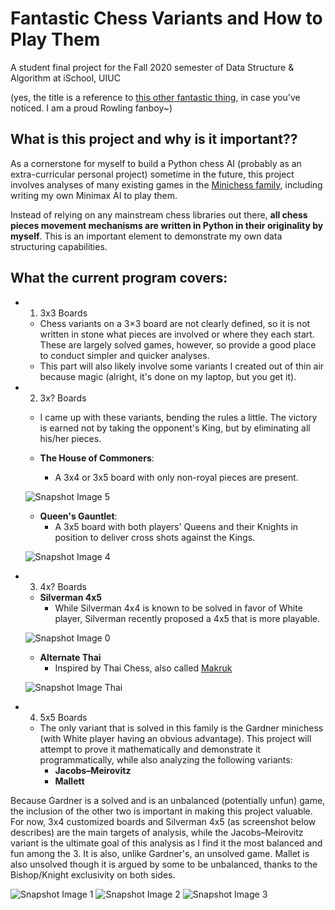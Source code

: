 # Fantastic Chess Variants and How to Play Them
A student final project for the Fall 2020 semester of Data Structure & Algorithm at iSchool, UIUC

(yes, the title is a reference to [this other fantastic thing](https://harrypotter.fandom.com/wiki/Fantastic_Beasts_and_Where_to_Find_Them_(film)), in case you've noticed. I am a proud Rowling fanboy~)


## What is this project and why is it important??

As a cornerstone for myself to build a Python chess AI (probably as an extra-curricular personal project) sometime in the future, this project involves analyses of many existing games in the [Minichess family](https://en.wikipedia.org/wiki/Minichess), including writing my own Minimax AI to play them.

Instead of relying on any mainstream chess libraries out there, **all chess pieces movement mechanisms are written in Python in their originality by myself**. This is an important element to demonstrate my own data structuring capabilities.

## What the current program covers:

- 1. 3x3 Boards 
  - Chess variants on a 3×3 board are not clearly defined, so it is not written in stone what pieces are involved or where they each start. These are largely solved games, however, so provide a good place to conduct simpler and quicker analyses.
  - This part will also likely involve some variants I created out of thin air because magic (alright, it's done on my laptop, but you get it).
 
- 2. 3x? Boards 
  - I came up with these variants, bending the rules a little. The victory is earned not by taking the opponent's King, but by eliminating all his/her pieces.
  
  - **The House of Commoners**: 
    - A 3x4 or 3x5 board with only non-royal pieces are present.
    
  ![Snapshot Image 5](https://github.com/velwu/Fall20-Projects/blob/main/3x4%20THoC.PNG)
    
  - **Queen's Gauntlet**: 
    - A 3x5 board with both players' Queens and their Knights in position to deliver cross shots against the Kings.
    
  ![Snapshot Image 4](https://github.com/velwu/Fall20-Projects/blob/main/3x5%20QueensGlt.PNG)
 
- 3. 4x? Boards
  - **Silverman 4x5**
    - While Silverman 4x4 is known to be solved in favor of White player, Silverman recently proposed a 4x5 that is more playable.
    
  ![Snapshot Image 0](https://github.com/velwu/Fall20-Projects/blob/main/Silverman%204x5.PNG)
  
  - **Alternate Thai**
    - Inspired by Thai Chess, also called [Makruk](https://en.wikipedia.org/wiki/Makruk)
    
  ![Snapshot Image Thai](https://github.com/velwu/Fall20-Projects/blob/main/4x8%20AltThai.PNG)
  
    
- 4. 5x5 Boards
  - The only variant that is solved in this family is the Gardner minichess (with White player having an obvious advantage). This project will attempt to prove it mathematically and demonstrate it programmatically, while also analyzing the following variants:
    - **Jacobs–Meirovitz**
    - **Mallett**
    
Because Gardner is a solved and is an unbalanced (potentially unfun) game, the inclusion of the other two is important in making this project valuable.
For now, 3x4 customized boards and Silverman 4x5 (as screenshot below describes) are the main targets of analysis, while the Jacobs–Meirovitz variant is the ultimate goal of this analysis as I find it the most balanced and fun among the 3. It is also, unlike Gardner's, an unsolved game. Mallet is also unsolved though it is argued by some to be unbalanced, thanks to the Bishop/Knight exclusivity on both sides.

![Snapshot Image 1](https://github.com/velwu/Fall20-Projects/blob/main/5x5%20Gardner%20variant.PNG)
![Snapshot Image 2](https://github.com/velwu/Fall20-Projects/blob/main/5x5%20JM%20variant.PNG)
![Snapshot Image 3](https://github.com/velwu/Fall20-Projects/blob/main/5x5%20Mallett%20variant.PNG)

